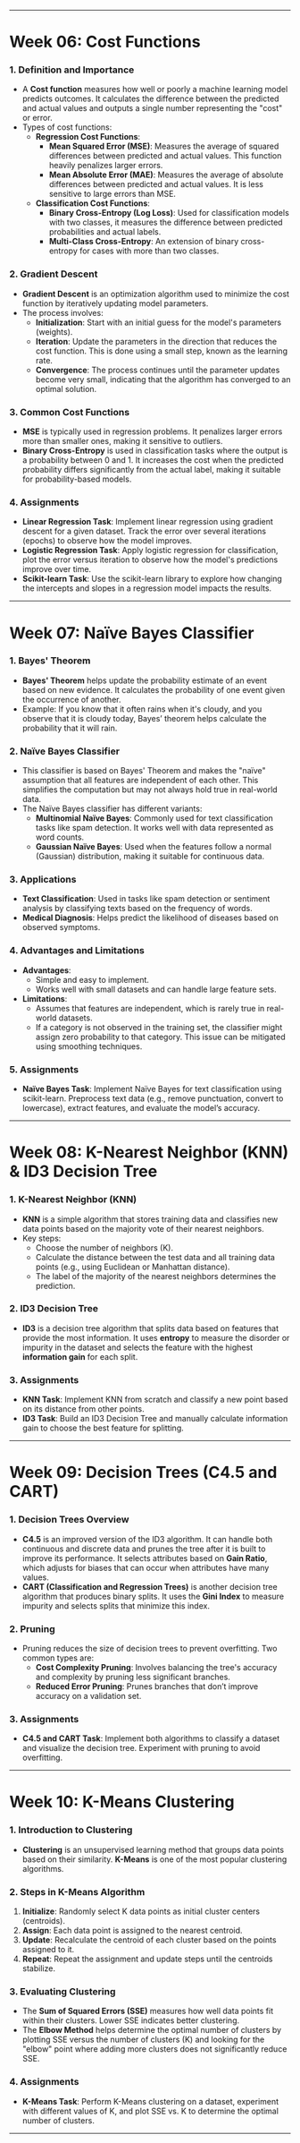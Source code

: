 
---

# Week 06: Cost Functions

### **1. Definition and Importance**
- A **Cost function** measures how well or poorly a machine learning model predicts outcomes. It calculates the difference between the predicted and actual values and outputs a single number representing the "cost" or error.
- Types of cost functions:
  - **Regression Cost Functions**:
    - **Mean Squared Error (MSE)**: Measures the average of squared differences between predicted and actual values. This function heavily penalizes larger errors.
    - **Mean Absolute Error (MAE)**: Measures the average of absolute differences between predicted and actual values. It is less sensitive to large errors than MSE.
  - **Classification Cost Functions**:
    - **Binary Cross-Entropy (Log Loss)**: Used for classification models with two classes, it measures the difference between predicted probabilities and actual labels.
    - **Multi-Class Cross-Entropy**: An extension of binary cross-entropy for cases with more than two classes.

### **2. Gradient Descent**
- **Gradient Descent** is an optimization algorithm used to minimize the cost function by iteratively updating model parameters.
- The process involves:
  - **Initialization**: Start with an initial guess for the model's parameters (weights).
  - **Iteration**: Update the parameters in the direction that reduces the cost function. This is done using a small step, known as the learning rate.
  - **Convergence**: The process continues until the parameter updates become very small, indicating that the algorithm has converged to an optimal solution.

### **3. Common Cost Functions**
- **MSE** is typically used in regression problems. It penalizes larger errors more than smaller ones, making it sensitive to outliers.
- **Binary Cross-Entropy** is used in classification tasks where the output is a probability between 0 and 1. It increases the cost when the predicted probability differs significantly from the actual label, making it suitable for probability-based models.

### **4. Assignments**
- **Linear Regression Task**: Implement linear regression using gradient descent for a given dataset. Track the error over several iterations (epochs) to observe how the model improves.
- **Logistic Regression Task**: Apply logistic regression for classification, plot the error versus iteration to observe how the model's predictions improve over time.
- **Scikit-learn Task**: Use the scikit-learn library to explore how changing the intercepts and slopes in a regression model impacts the results.

---

# Week 07: Naïve Bayes Classifier

### **1. Bayes' Theorem**
- **Bayes' Theorem** helps update the probability estimate of an event based on new evidence. It calculates the probability of one event given the occurrence of another.
- Example: If you know that it often rains when it's cloudy, and you observe that it is cloudy today, Bayes’ theorem helps calculate the probability that it will rain.

### **2. Naïve Bayes Classifier**
- This classifier is based on Bayes' Theorem and makes the "naïve" assumption that all features are independent of each other. This simplifies the computation but may not always hold true in real-world data.
- The Naïve Bayes classifier has different variants:
  - **Multinomial Naïve Bayes**: Commonly used for text classification tasks like spam detection. It works well with data represented as word counts.
  - **Gaussian Naïve Bayes**: Used when the features follow a normal (Gaussian) distribution, making it suitable for continuous data.

### **3. Applications**
- **Text Classification**: Used in tasks like spam detection or sentiment analysis by classifying texts based on the frequency of words.
- **Medical Diagnosis**: Helps predict the likelihood of diseases based on observed symptoms.

### **4. Advantages and Limitations**
- **Advantages**:
  - Simple and easy to implement.
  - Works well with small datasets and can handle large feature sets.
- **Limitations**:
  - Assumes that features are independent, which is rarely true in real-world datasets.
  - If a category is not observed in the training set, the classifier might assign zero probability to that category. This issue can be mitigated using smoothing techniques.

### **5. Assignments**
- **Naïve Bayes Task**: Implement Naïve Bayes for text classification using scikit-learn. Preprocess text data (e.g., remove punctuation, convert to lowercase), extract features, and evaluate the model’s accuracy.

---

# Week 08: K-Nearest Neighbor (KNN) & ID3 Decision Tree

### **1. K-Nearest Neighbor (KNN)**
- **KNN** is a simple algorithm that stores training data and classifies new data points based on the majority vote of their nearest neighbors.
- Key steps:
  - Choose the number of neighbors (K).
  - Calculate the distance between the test data and all training data points (e.g., using Euclidean or Manhattan distance).
  - The label of the majority of the nearest neighbors determines the prediction.

### **2. ID3 Decision Tree**
- **ID3** is a decision tree algorithm that splits data based on features that provide the most information. It uses **entropy** to measure the disorder or impurity in the dataset and selects the feature with the highest **information gain** for each split.
  
### **3. Assignments**
- **KNN Task**: Implement KNN from scratch and classify a new point based on its distance from other points.
- **ID3 Task**: Build an ID3 Decision Tree and manually calculate information gain to choose the best feature for splitting.

---

# Week 09: Decision Trees (C4.5 and CART)

### **1. Decision Trees Overview**
- **C4.5** is an improved version of the ID3 algorithm. It can handle both continuous and discrete data and prunes the tree after it is built to improve its performance. It selects attributes based on **Gain Ratio**, which adjusts for biases that can occur when attributes have many values.
- **CART (Classification and Regression Trees)** is another decision tree algorithm that produces binary splits. It uses the **Gini Index** to measure impurity and selects splits that minimize this index.

### **2. Pruning**
- Pruning reduces the size of decision trees to prevent overfitting. Two common types are:
  - **Cost Complexity Pruning**: Involves balancing the tree's accuracy and complexity by pruning less significant branches.
  - **Reduced Error Pruning**: Prunes branches that don’t improve accuracy on a validation set.

### **3. Assignments**
- **C4.5 and CART Task**: Implement both algorithms to classify a dataset and visualize the decision tree. Experiment with pruning to avoid overfitting.

---

# Week 10: K-Means Clustering

### **1. Introduction to Clustering**
- **Clustering** is an unsupervised learning method that groups data points based on their similarity. **K-Means** is one of the most popular clustering algorithms.
  
### **2. Steps in K-Means Algorithm**
1. **Initialize**: Randomly select K data points as initial cluster centers (centroids).
2. **Assign**: Each data point is assigned to the nearest centroid.
3. **Update**: Recalculate the centroid of each cluster based on the points assigned to it.
4. **Repeat**: Repeat the assignment and update steps until the centroids stabilize.

### **3. Evaluating Clustering**
- The **Sum of Squared Errors (SSE)** measures how well data points fit within their clusters. Lower SSE indicates better clustering.
- The **Elbow Method** helps determine the optimal number of clusters by plotting SSE versus the number of clusters (K) and looking for the "elbow" point where adding more clusters does not significantly reduce SSE.

### **4. Assignments**
- **K-Means Task**: Perform K-Means clustering on a dataset, experiment with different values of K, and plot SSE vs. K to determine the optimal number of clusters.

---
